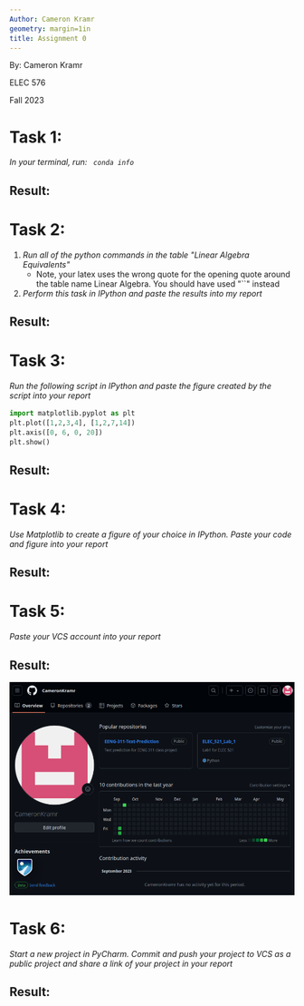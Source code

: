 ```yaml
---
Author: Cameron Kramr
geometry: margin=1in
title: Assignment 0
---
```

By: Cameron Kramr

ELEC 576

Fall 2023

# Task 1:
*In your terminal, run: ``` conda info```*

## Result:

# Task 2:
1. *Run all of the python commands in the table "Linear Algebra Equivalents"* 
	- Note, your latex uses the wrong quote for the opening quote around the table name Linear Algebra. You should have used "\`\`" instead 
2. *Perform this task in IPython and paste the results into my report*

## Result:

# Task 3:
*Run the following script in IPython and paste the figure created by the script into your report*
``` python
import matplotlib.pyplot as plt
plt.plot([1,2,3,4], [1,2,7,14])
plt.axis([0, 6, 0, 20])
plt.show()
```
## Result:

# Task 4:

*Use Matplotlib to create a figure of your choice in IPython. Paste your code and figure into your report*

## Result:

# Task 5:
*Paste your VCS account into your report*

## Result:

![GitHub VSC account profile page](assets/Pasted%20image%2020230906124425.png)

# Task 6:
*Start a new project in PyCharm. Commit and push your project to VCS as a public project and share a link of your project in your report*

## Result:
